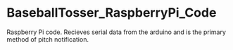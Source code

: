 # BaseballTosser_RaspberryPi_Code
Raspberry Pi code. Recieves serial data from the arduino and is the primary method of pitch notification.
